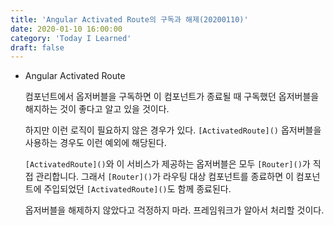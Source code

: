 ```yaml
---
title: 'Angular Activated Route의 구독과 해제(20200110)'
date: 2020-01-10 16:00:00
category: 'Today I Learned'
draft: false
---
```


- Angular Activated Route

  컴포넌트에서 옵저버블을 구독하면 이 컴포넌트가 종료될 때 구독했던 옵저버블을 해지하는 것이 좋다고 알고 있을 것이다.

  하지만 이런 로직이 필요하지 않은 경우가 있다. `[ActivatedRoute]()` 옵저버블을 사용하는 경우도 이런 예외에 해당된다.

  `[ActivatedRoute]()`와 이 서비스가 제공하는 옵저버블은 모두 `[Router]()`가 직접 관리합니다. 그래서 `[Router]()`가 라우팅 대상 컴포넌트를 종료하면 이 컴포넌트에 주입되었던 `[ActivatedRoute]()`도 함께 종료된다.

  옵저버블을 해제하지 않았다고 걱정하지 마라. 프레임워크가 알아서 처리할 것이다.

